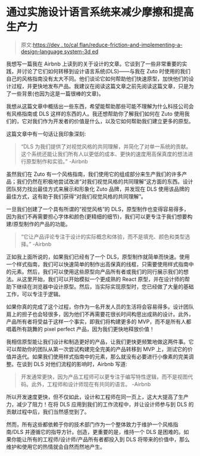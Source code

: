 # 通过实施设计语言系统来减少摩擦和提高生产力

> 原文:[https://dev . to/cal flan/reduce-friction-and-implementing-a-design-language system-3d ed](https://dev.to/calflan/reduce-friction-and-improve-productivity-by-implementing-a-design-languagesystem-3ded)

我想写一篇我在 Airbnb 上读到的关于设计的文章。它谈到了一些非常重要的实践，并讨论了它们如何转移到设计语言系统(DLS)——与我在 Zuto 时使用的我们自己的风格指南没有太大不同。他们谈论它如何帮助他们快速原型，加快他们的设计过程，并更快地发布产品。我建议在阅读这篇文章之前先阅读这篇文章，只是为了一些背景(也因为这是一篇很棒的文章)。

我想从这篇文章中概括出一些东西，希望能帮助那些可能不理解为什么科技公司会有风格指南或 DLS 这样的东西的人。我还想帮助你了解我们如何在 Zuto 使用我们的，它对我们作为开发者的价值是什么，以及它如何帮助我们建立更多的原型。

这篇文章中有一句话让我印象深刻:

> “DLS 为我们提供了对视觉风格的共同理解，并简化了对单一系统的贡献。这个系统还能让我们所有人以更低的成本、更快的速度用高保真度的想法进行原型制作和实验。”
> -Airbnb

虽然我们在 Zuto 有一个风格指南，我们使用它的组成部分来生产我们的许多产品；我们仍然在积极地尝试改进“对我们视觉风格的共同理解”这方面的东西。设计团队努力找出最佳方式来展示和形象化 Zuto 品牌，并发现在 DLS 使用该品牌的最佳方式，这有助于我们获得“对我们视觉风格的共同理解”。

一旦我们创建了一个具有所谓的“视觉风格”的 DLS，原型制作也变得容易得多，因为我们不再需要担心字体和颜色(更精细的细节)，我们可以更专注于我们想要构建/原型制作的产品的功能。

> “它让产品评论专注于设计的实际概念和体验，而不是填充、颜色和类型选择。”
> -Airbnb

正如我上面所说的，如果我们已经有了一个 DLS，原型制作就简单而快速。使用一个样式指南，我们可以快速简单的制作出高保真的线框，只需要使用样式指南中的元素。然后，我们可以使用这些原型向产品所有者或我们的同行展示我们的想法。从这里开始，我们可以开始模拟一个更成熟的 React 原型，并在设计师的帮助下继续在浏览器中设计原型。然后，当实际实现原型时，您已经做了大量的基础工作，可以专注于逻辑。

如果你真的完成了这个过程，你作为一名开发人员的生活将会容易得多。设计团队肩上的担子也会轻很多，因为他们不再需要花很长时间构思出成熟的设计。此外，产品所有者将受益于这样一个事实，即我们将构建更多的 MVP，而不是所有人都唱着所有跳舞的 pixel perfect 产品，因为我们更快地释放价值！

我相信原型能让我们设计和制造更好的产品，让我们更快更频繁地做这两件事。它可以帮助你的团队从第一次尝试构建完全完美的产品转移到 MVP 上，测试它的价值并迭代。如果我们使用样式指南中的元素，那么就没有必要进行小像素的完美调整。在谈到 DLS 对他们流程的影响时，Airbnb 写道:

> 开发通常更快，因为产品工程师可以更专注于编写特性逻辑，而不是视图代码。此外，工程师和设计师现在有共同的语言。
> -Airbnb

所以开发速度更快，但不仅如此，设计和工程师在同一页上，这大大提高了生产力，减少了阻力！在将 DLS 应用到我们的工作流程中，并让设计师参与到 DLS 的贡献过程中后，我们当然感觉到了。

然而，所有这些都依赖于你的技术部门作为一个整体致力于维护一个风格指南/DLS 并遵循它的指导方针。创造，更重要的是，维持一个 DLS 是困难的。如果你能让所有的工程师/设计师/产品所有者都投入到 DLS 将带来的价值中，那么维护和使用它的热情就会自然而然地产生。
